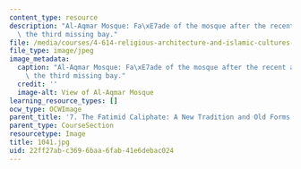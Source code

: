 ```yaml
---
content_type: resource
description: "Al-Aqmar Mosque: Fa\xE7ade of the mosque after the recent addition of\
  \ the third missing bay."
file: /media/courses/4-614-religious-architecture-and-islamic-cultures-fall-2002/22ff27abc3696baa6fab41e6debac024_1041.jpg
file_type: image/jpeg
image_metadata:
  caption: "Al-Aqmar Mosque: Fa\xE7ade of the mosque after the recent addition of\
    \ the third missing bay."
  credit: ''
  image-alt: View of Al-Aqmar Mosque
learning_resource_types: []
ocw_type: OCWImage
parent_title: '7. The Fatimid Caliphate: A New Tradition and Old Forms'
parent_type: CourseSection
resourcetype: Image
title: 1041.jpg
uid: 22ff27ab-c369-6baa-6fab-41e6debac024
---
```

